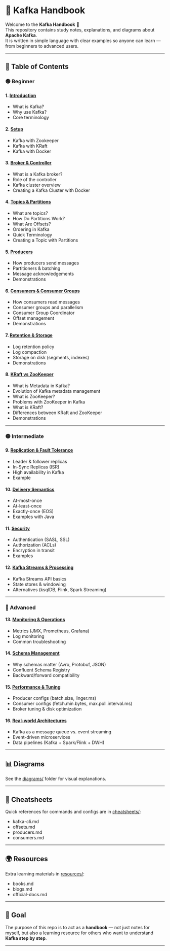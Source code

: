 # 📘 Kafka Handbook

Welcome to the **Kafka Handbook** 🚀  
This repository contains study notes, explanations, and diagrams about **Apache Kafka**.  
It is written in simple language with clear examples so anyone can learn — from beginners to advanced users.  

---

## 📂 Table of Contents

### 🟢 Beginner

#### 1. [Introduction](notes/01-introduction.md)  
- What is Kafka?  
- Why use Kafka?  
- Core terminology  

#### 2. [Setup](notes/02-setup.md)  
- Kafka with Zookeeper  
- Kafka with KRaft  
- Kafka with Docker  

#### 3. [Broker & Controller](notes/03-broker-controller.md)  
- What is a Kafka broker?  
- Role of the controller  
- Kafka cluster overview  
- Creating a Kafka Cluster with Docker  

#### 4. [Topics & Partitions](notes/04-topics-partitions.md)  
- What are topics?  
- How Do Partitions Work?  
- What Are Offsets?  
- Ordering in Kafka
- Quick Terminology
- Creating a Topic with Partitions

#### 5. [Producers](notes/05-producers.md)  
- How producers send messages  
- Partitioners & batching  
- Message acknowledgements  
- Demonstrations

#### 6. [Consumers & Consumer Groups](notes/06-consumers.md)  
- How consumers read messages  
- Consumer groups and parallelism  
- Consumer Group Coordinator
- Offset management  
- Demonstrations

#### 7. [Retention & Storage](notes/07-retention-storage.md)  
- Log retention policy  
- Log compaction  
- Storage on disk (segments, indexes)
- Demonstrations

#### 8. [KRaft vs ZooKeeper](notes/08-kraft-vs-zookeeper.md)  
- What is Metadata in Kafka?
- Evolution of Kafka metadata management  
- What is ZooKeeper?
- Problems with ZooKeeper in Kafka
- What is KRaft?
- Differences between KRaft and ZooKeeper
- Demonstrations

---

### 🟡 Intermediate

#### 9. [Replication & Fault Tolerance](notes/09-replication-fault-tolerance.md)  
- Leader & follower replicas  
- In-Sync Replicas (ISR)  
- High availability in Kafka
- Example

#### 10. [Delivery Semantics](notes/10-delivery-semantics.md)  
- At-most-once  
- At-least-once  
- Exactly-once (EOS) 
- Examples with Java 

#### 11. [Security](notes/11-security.md)  
- Authentication (SASL, SSL)  
- Authorization (ACLs)  
- Encryption in transit  
- Examples

#### 12. [Kafka Streams & Processing](notes/12-streams-processing.md)  
- Kafka Streams API basics  
- State stores & windowing  
- Alternatives (ksqlDB, Flink, Spark Streaming)  

---

### 🔴 Advanced
#### 13. [Monitoring & Operations](notes/13-monitoring-ops.md)  
- Metrics (JMX, Prometheus, Grafana)  
- Log monitoring  
- Common troubleshooting  

#### 14. [Schema Management](notes/14-schema-management.md)  
- Why schemas matter (Avro, Protobuf, JSON)  
- Confluent Schema Registry  
- Backward/forward compatibility  

#### 15. [Performance & Tuning](notes/15-performance-tuning.md)  
- Producer configs (batch.size, linger.ms)  
- Consumer configs (fetch.min.bytes, max.poll.interval.ms)  
- Broker tuning & disk optimization  

#### 16. [Real-world Architectures](notes/16-architectures.md)  
- Kafka as a message queue vs. event streaming  
- Event-driven microservices  
- Data pipelines (Kafka + Spark/Flink + DWH)  

---

## 📊 Diagrams
See the [diagrams/](diagrams/) folder for visual explanations.  

---

## 📑 Cheatsheets
Quick references for commands and configs are in [cheatsheets/](cheatsheets/):  
- kafka-cli.md  
- offsets.md  
- producers.md  
- consumers.md  

---

## 🌍 Resources
Extra learning materials in [resources/](resources/):  
- books.md  
- blogs.md  
- official-docs.md  

---

## 🎯 Goal
The purpose of this repo is to act as a **handbook** — not just notes for myself, but also a learning resource for others who want to understand **Kafka step by step**.  

---
